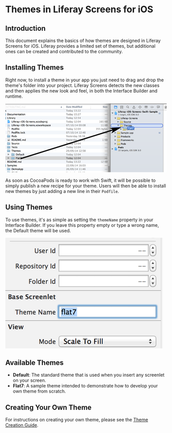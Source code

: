 # Themes in Liferay Screens for iOS

## Introduction

This document explains the basics of how themes are designed in Liferay Screens for iOS. Liferay provides a limited set of themes, but additional ones can be created and contributed to the community.

## Installing Themes

Right now, to install a theme in your app you just need to drag and drop the theme's folder into your project. Liferay Screens detects the new classes and then applies the new look and feel, in both the Interface Builder and runtime.

![Installing the Flat7 theme in an XCode project.](Images/xcode-install-theme.png)

As soon as CocoaPods is ready to work with Swift, it will be possible to simply publish a new recipe for your theme. Users will then be able to install new themes by just adding a new line in their `Podfile`.

## Using Themes

To use themes, it's as simple as setting the `themeName` property in your Interface Builder. If you leave this property empty or type a wrong name, the Default theme will be used.

![The `themeName` property in Interface Builder.](Images/themes-property.png)

## Available Themes

- **Default**: The standard theme that is used when you insert any screenlet on your screen.
- **Flat7**: A sample theme intended to demonstrate how to develop your own theme from scratch.

## Creating Your Own Theme

For instructions on creating your own theme, please see the [Theme Creation Guide](theme_creation.md).